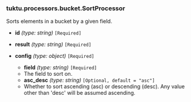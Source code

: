 ### tuktu.processors.bucket.SortProcessor
Sorts elements in a bucket by a given field.

  * **id** *(type: string)* `[Required]`

  * **result** *(type: string)* `[Required]`

  * **config** *(type: object)* `[Required]`

    * **field** *(type: string)* `[Required]`
    - The field to sort on.

    * **asc_desc** *(type: string)* `[Optional, default = "asc"]`
    - Whether to sort ascending (asc) or descending (desc). Any value other than 'desc' will be assumed ascending.

